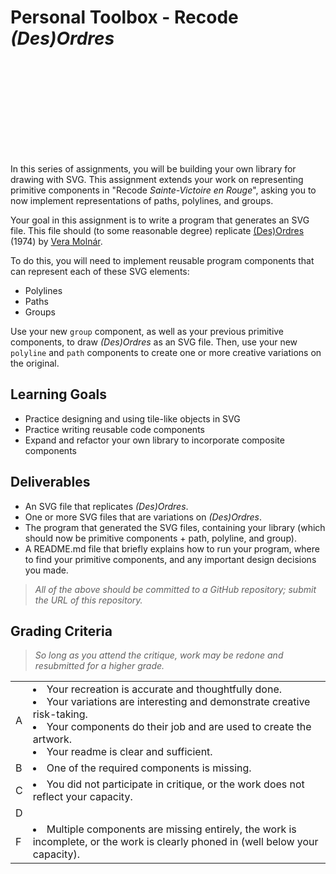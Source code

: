 <!-- polylines, paths, groups -->

# Personal Toolbox - Recode _(Des)Ordres_

<div style="background-image: url('assets/des_ordres.webp'); width: 100%; height: 150px; background-size: cover;">
</div>

In this series of assignments, you will be building your own library for drawing with SVG. This assignment extends your work on representing primitive components in "Recode _Sainte-Victoire en Rouge_", asking you to now implement representations of paths, polylines, and groups.

Your goal in this assignment is to write a program that generates an SVG file. This file should (to some reasonable degree) replicate [(Des)Ordres](https://dam.org/museum/artists_ui/artists/molnar-vera/des-ordres/) (1974) by [Vera Molnár](https://www.moma.org/artists/37083).

To do this, you will need to implement reusable program components that can represent each of these SVG elements:
- Polylines
- Paths
- Groups

Use your new `group` component, as well as your previous primitive components, to draw _(Des)Ordres_ as an SVG file. Then, use your new `polyline` and `path` components to create one or more creative variations on the original. 

## Learning Goals
- Practice designing and using tile-like objects in SVG
- Practice writing reusable code components
- Expand and refactor your own library to incorporate composite components

## Deliverables
- An SVG file that replicates _(Des)Ordres_.
- One or more SVG files that are variations on _(Des)Ordres_.
- The program that generated the SVG files, containing your library (which should now be primitive components + path, polyline, and group).
- A README.md file that briefly explains how to run your program, where to find your primitive components, and any important design decisions you made.

> _All of the above should be committed to a GitHub repository; submit the URL of this repository._

## Grading Criteria

> _So long as you attend the critique, work may be redone and resubmitted for a higher grade._

<table>
    <tr>
        <td>A</td>
        <td>
            <li>Your recreation is accurate and thoughtfully done.</li>
            <li>Your variations are interesting and demonstrate creative risk-taking.</li>
            <li>Your components do their job and are used to create the artwork.</li>
            <li>Your readme is clear and sufficient.</li>
        </td>
    </tr>
    <tr>
        <td>B</td>
        <td><li>One of the required components is missing.</li></td>
    </tr>
    <tr>
        <td>C</td>
        <td><li>You did not participate in critique, or the work does not reflect your capacity.</li></td>
    </tr>
    <tr>
        <td>D</td>
        <td></td>
    </tr>
    <tr>
        <td>F</td>
        <td><li>Multiple components are missing entirely, the work is incomplete, or the work is clearly phoned in (well below your capacity).</li></td>
    </tr>

</table>


